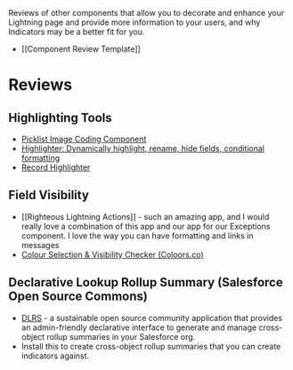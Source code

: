 Reviews of other components that allow you to decorate and enhance your Lightning page and provide more information to your users, and why Indicators may be a better fit for you. 

* [[Component Review Template]]

# Reviews

## Highlighting Tools
* [Picklist Image Coding Component](Component%3A-Picklist-Image-Coding-Component)
* [Highlighter: Dynamically highlight, rename, hide fields, conditional formatting](Component%3A-Highlighter%3A-Dynamically-highlight,-rename,-hide-fields,-conditional-formatting)
* [Record Highlighter](Component%3A-Record-Highlighter)

## Field Visibility
* [[Righteous Lightning Actions]] - such an amazing app, and I would really love a combination of this app and our app for our Exceptions component. I love the way you can have formatting and links in messages
* [Colour Selection & Visibility Checker (Coloors.co)](https://coolors.co/)

## Declarative Lookup Rollup Summary (Salesforce Open Source Commons)
* [DLRS](https://install.salesforce.org/products#open-source-commons) - a sustainable open source community application that provides an admin-friendly declarative interface to generate and manage cross-object rollup summaries in your Salesforce org. 
* Install this to create cross-object rollup summaries that you can create indicators against.
